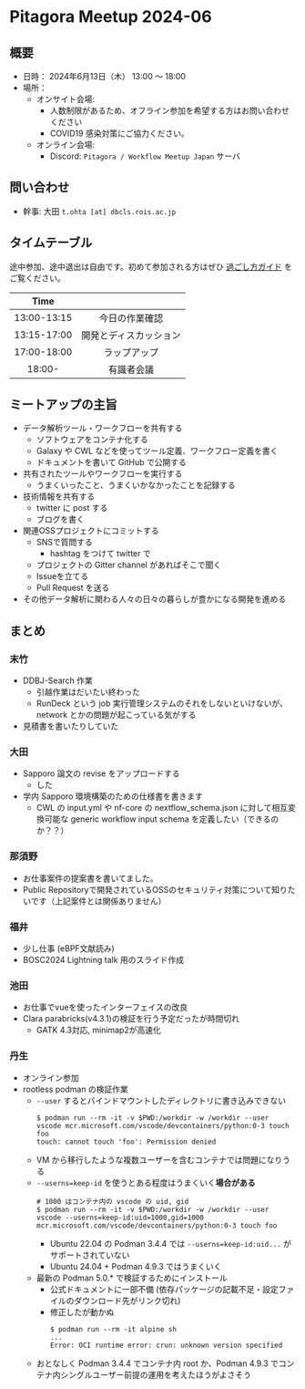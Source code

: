 # Pitagora Meetup 2024-06

## 概要

- 日時： 2024年6月13日（木） 13:00 〜 18:00
- 場所：
  - オンサイト会場:
    - 人数制限があるため、オフライン参加を希望する方はお問い合わせください
    - COVID19 感染対策にご協力ください。
  - オンライン会場:
    - Discord: `Pitagora / Workflow Meetup Japan` サーバ

## 問い合わせ

- 幹事: 大田 `t.ohta [at] dbcls.rois.ac.jp`

## タイムテーブル

途中参加、途中退出は自由です。初めて参加される方はぜひ [過ごし方ガイド](/events/meetup/whatis) をご覧ください。

|    Time     |                        |
| :---------: | :--------------------: |
| 13:00-13:15 |     今日の作業確認     |
| 13:15-17:00 | 開発とディスカッション |
| 17:00-18:00 |      ラップアップ      |
|   18:00-    |       有識者会議       |

## ミートアップの主旨

-   データ解析ツール・ワークフローを共有する
    -   ソフトウェアをコンテナ化する
    -   Galaxy や CWL などを使ってツール定義、ワークフロー定義を書く
    -   ドキュメントを書いて GitHub で公開する
-   共有されたツールやワークフローを実行する
    -   うまくいったこと、うまくいかなかったことを記録する
-   技術情報を共有する
    -   twitter に post する
    -   ブログを書く
-   関連OSSプロジェクトにコミットする
    -   SNSで質問する
        -   hashtag をつけて twitter で
    -   プロジェクトの Gitter channel があればそこで聞く
    -   Issueを立てる
    -   Pull Request を送る
-   その他データ解析に関わる人々の日々の暮らしが豊かになる開発を進める

## まとめ

### 末竹

- DDBJ-Search 作業
    - 引越作業はだいたい終わった
    - RunDeck という job 実行管理システムのそれをしないといけないが、network とかの問題が起こっている気がする
- 見積書を書いたりしていた

### 大田

- Sapporo 論文の revise をアップロードする
    - した
- 学内 Sapporo 環境構築のための仕様書を書きます
    - CWL の input.yml や nf-core の nextflow_schema.json に対して相互変換可能な generic workflow input schema を定義したい（できるのか？？）

### 那須野

- お仕事案件の提案書を書いてました。
- Public Repositoryで開発されているOSSのセキュリティ対策について知りたいです（上記案件とは関係ありません）

### 福井

- 少し仕事 (eBPF文献読み)
- BOSC2024 Lightning talk 用のスライド作成


### 池田

- お仕事でvueを使ったインターフェイスの改良
- Clara parabricks(v4.3.1)の検証を行う予定だったが時間切れ
    - GATK 4.3対応, minimap2が高速化

### 丹生
- オンライン参加
- rootless podman の検証作業
    - `--user` するとバインドマウントしたディレクトリに書き込みできない
      ```console
      $ podman run --rm -it -v $PWD:/workdir -w /workdir --user vscode mcr.microsoft.com/vscode/devcontainers/python:0-3 touch foo
      touch: cannot touch 'foo': Permission denied
      ```
    - VM から移行したような複数ユーザーを含むコンテナでは問題になりうる
    - `--userns=keep-id` を使うとある程度はうまくいく**場合がある**
      ```console
      # 1000 はコンテナ内の vscode の uid, gid
      $ podman run --rm -it -v $PWD:/workdir -w /workdir --user vscode --userns=keep-id:uid=1000,gid=1000 mcr.microsoft.com/vscode/devcontainers/python:0-3 touch foo
      ```
      - Ubuntu 22.04 の Podman 3.4.4 では `--userns=keep-id:uid...` がサポートされていない
      - Ubuntu 24.04 + Podman 4.9.3 ではうまくいく
    - 最新の Podman 5.0.* で検証するためにインストール
        - 公式ドキュメントに一部不備 (依存パッケージの記載不足・設定ファイルのダウンロード先がリンク切れ)
        - 修正したが動かぬ
          ```console
          $ podman run --rm -it alpine sh
          ...
          Error: OCI runtime error: crun: unknown version specified
          ```
    - おとなしく Podman 3.4.4 でコンテナ内 root か、Podman 4.9.3 でコンテナ内シングルユーザー前提の運用を考えたほうがよさそう
